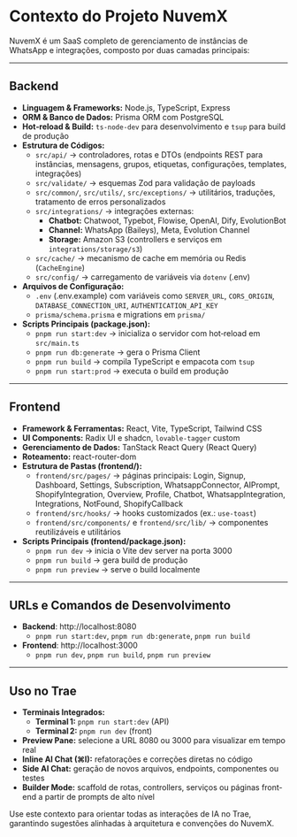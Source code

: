 # Contexto do Projeto NuvemX

NuvemX é um SaaS completo de gerenciamento de instâncias de WhatsApp e integrações, composto por duas camadas principais:

---

## Backend

- **Linguagem & Frameworks:** Node.js, TypeScript, Express
- **ORM & Banco de Dados:** Prisma ORM com PostgreSQL
- **Hot‑reload & Build:** `ts-node-dev` para desenvolvimento e `tsup` para build de produção
- **Estrutura de Códigos:**
  - `src/api/` → controladores, rotas e DTOs (endpoints REST para instâncias, mensagens, grupos, etiquetas, configurações, templates, integrações)
  - `src/validate/` → esquemas Zod para validação de payloads
  - `src/common/`, `src/utils/`, `src/exceptions/` → utilitários, traduções, tratamento de erros personalizados
  - `src/integrations/` → integrações externas:
    - **Chatbot:** Chatwoot, Typebot, Flowise, OpenAI, Dify, EvolutionBot
    - **Channel:** WhatsApp (Baileys), Meta, Evolution Channel
    - **Storage:** Amazon S3 (controllers e serviços em `integrations/storage/s3`)
  - `src/cache/` → mecanismo de cache em memória ou Redis (`CacheEngine`)
  - `src/config/` → carregamento de variáveis via `dotenv` (.env)
- **Arquivos de Configuração:**
  - `.env` (.env.example) com variáveis como `SERVER_URL`, `CORS_ORIGIN`, `DATABASE_CONNECTION_URI`, `AUTHENTICATION_API_KEY`
  - `prisma/schema.prisma` e migrations em `prisma/`
- **Scripts Principais (package.json):**
  - `pnpm run start:dev` → inicializa o servidor com hot‑reload em `src/main.ts`
  - `pnpm run db:generate` → gera o Prisma Client
  - `pnpm run build` → compila TypeScript e empacota com `tsup`
  - `pnpm run start:prod` → executa o build em produção

---

## Frontend

- **Framework & Ferramentas:** React, Vite, TypeScript, Tailwind CSS
- **UI Components:** Radix UI e shadcn, `lovable-tagger` custom
- **Gerenciamento de Dados:** TanStack React Query (React Query)
- **Roteamento:** react-router-dom
- **Estrutura de Pastas (frontend/):**
  - `frontend/src/pages/` → páginas principais: Login, Signup, Dashboard, Settings, Subscription, WhatsappConnector, AIPrompt, ShopifyIntegration, Overview, Profile, Chatbot, WhatsappIntegration, Integrations, NotFound, ShopifyCallback
  - `frontend/src/hooks/` → hooks customizados (ex.: `use-toast`)
  - `frontend/src/components/` e `frontend/src/lib/` → componentes reutilizáveis e utilitários
- **Scripts Principais (frontend/package.json):**
  - `pnpm run dev` → inicia o Vite dev server na porta 3000
  - `pnpm run build` → gera build de produção
  - `pnpm run preview` → serve o build localmente

---

## URLs e Comandos de Desenvolvimento

- **Backend**: http://localhost:8080  
  - `pnpm run start:dev`, `pnpm run db:generate`, `pnpm run build`
- **Frontend**: http://localhost:3000  
  - `pnpm run dev`, `pnpm run build`, `pnpm run preview`

---

## Uso no Trae

- **Terminais Integrados:**
  - **Terminal 1:** `pnpm run start:dev` (API)
  - **Terminal 2:** `pnpm run dev` (front)
- **Preview Pane:** selecione a URL 8080 ou 3000 para visualizar em tempo real
- **Inline AI Chat (⌘I):** refatorações e correções diretas no código
- **Side AI Chat:** geração de novos arquivos, endpoints, componentes ou testes
- **Builder Mode:** scaffold de rotas, controllers, serviços ou páginas front-end a partir de prompts de alto nível

Use este contexto para orientar todas as interações de IA no Trae, garantindo sugestões alinhadas à arquitetura e convenções do NuvemX.

